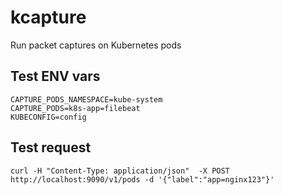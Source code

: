 # kcapture
Run packet captures on Kubernetes pods


## Test ENV vars

```
CAPTURE_PODS_NAMESPACE=kube-system
CAPTURE_PODS=k8s-app=filebeat
KUBECONFIG=config
```
## Test request

```
curl -H "Content-Type: application/json"  -X POST http://localhost:9090/v1/pods -d '{"label":"app=nginx123"}'
```